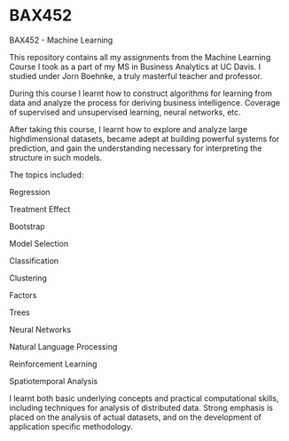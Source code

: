 # BAX452
BAX452 - Machine Learning

This repository contains all my assignments from the Machine Learning Course I took as a part of my MS in Business Analytics at UC Davis. I studied under Jorn Boehnke, a truly masterful teacher and professor.


During this course I learnt how to construct algorithms for learning from data and analyze the process for deriving business intelligence. Coverage of supervised and unsupervised learning, neural networks, etc.

After taking this course, I learnt how to explore and analyze large highdimensional datasets, became adept at building powerful systems for prediction, and gain the understanding necessary for interpreting the structure in such models. 

The topics included:

Regression


Treatment Effect


Bootstrap


Model Selection


Classification


Clustering


Factors


Trees


Neural Networks


Natural Language Processing


Reinforcement Learning


Spatiotemporal Analysis

I learnt both basic underlying concepts and practical computational skills, including
techniques for analysis of distributed data. Strong emphasis is placed on the analysis of
actual datasets, and on the development of application specific methodology.
